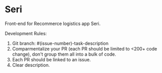 # Seri

Front-end for Recommerce logistics app Seri.

Development Rules:
1. Git branch: #(issue-number)-task-description
2. Comparmentalize your PR (each PR should be limited to <200+ code change), don't group them all into a bulk of code.
3. Each PR should be linked to an issue.
4. Clear description.
